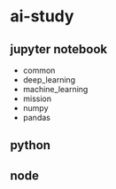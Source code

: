 # ai-study

## jupyter notebook

- common
- deep_learning
- machine_learning
- mission
- numpy
- pandas

## python

## node
